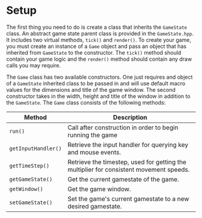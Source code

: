 # Setup
The first thing you need to do is create a class that inherits the `GameState` class. An abstract game state parent class is provided in the `GameState.hpp`. It includes two virtual methods, `tick()` and `render()`. To create your game, you must create an instance of a `Game` object and pass an object that has inherited from `GameState` to the constructor. The `tick()` method should contain your game logic and the `render()` method should contain any draw calls you may require.


The `Game` class has two available constructors. One just requires and object of a `GameState` inherited class to be passed in and will use default macro values for the dimensions and title of the game window. The second constructor takes in the width, height and title of the window in addition to the `GameState`. The `Game` class consists of the following methods:

| Method | Description |
| ---- | --------- |
| `run()` | Call after construction in order to begin running the game |
| `getInputHandler()` | Retrieve the input handler for querying key and mouse events. |
| `getTimeStep()` | Retrieve the timestep, used for getting the multiplier for consistent movement speeds. |
| `getGameState()` | Get the current gamestate of the game. |
| `getWindow()` | Get the game window. |
| `setGameState()` | Set the game's current gamestate to a new desired gamestate. |